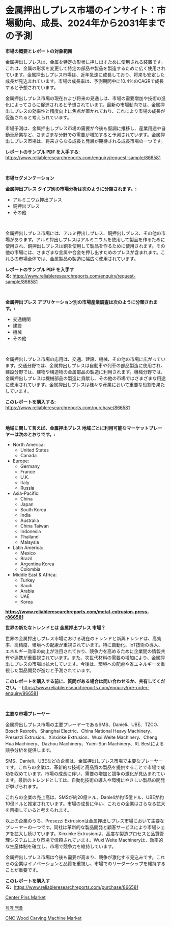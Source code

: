 <p><h1>金属押出しプレス市場のインサイト：市場動向、成長、2024年から2031年までの予測</h1></p><p><strong>市場の概要とレポートの対象範囲</strong></p>
<p><p>金属押出しプレスは、金属を特定の形状に押し出すために使用される装置です。これは、金属の形状を変更して特定の部品や製品を製造するために広く使用されています。金属押出しプレス市場は、近年急速に成長しており、将来も安定した成長が見込まれています。市場の成長率は、予測期間中に10.4％のCAGRで成長すると予想されています。</p><p>金属押出しプレス市場の現在および将来の見通しは、市場の需要増加や技術の進化によってさらに促進されると予想されています。最新の市場動向では、金属押出しプレスの効率性と精度向上に焦点が置かれており、これにより市場の成長が促進されると考えられています。</p><p>市場予測は、金属押出しプレス市場の需要が今後も堅調に推移し、産業用途や自動車産業など、さまざまな分野での需要が増加すると予測されています。金属押出しプレス市場は、将来さらなる成長と発展が期待される成長市場の一つです。</p></p>
<p><strong>レポートのサンプル PDF を入手する:</strong> <a href="https://www.reliableresearchreports.com/enquiry/request-sample/866581">https://www.reliableresearchreports.com/enquiry/request-sample/866581</a></p>
<p>&nbsp;</p>
<p><strong>市場セグメンテーション</strong></p>
<p><strong>金属押出プレス タイプ別の市場分析は次のように分類されます。:</strong></p>
<p><ul><li>アルミニウム押出プレス</li><li>銅押出プレス</li><li>その他</li></ul></p>
<p>&nbsp;</p>
<p><p>金属押出しプレス市場には、アルミ押出しプレス、銅押出しプレス、その他の市場があります。アルミ押出しプレスはアルミニウムを使用して製品を作るために使用され、銅押出しプレスは銅を使用して製品を作るために使用されます。その他の市場には、さまざまな金属や合金を押し出すためのプレスが含まれます。これらの市場全体では、金属製品の製造に幅広く使用されています。</p></p>
<p><strong>レポートのサンプル PDF を入手する:</strong>&nbsp;<a href="https://www.reliableresearchreports.com/enquiry/request-sample/866581">https://www.reliableresearchreports.com/enquiry/request-sample/866581</a></p>
<p>&nbsp;</p>
<p><strong> 金属押出プレス アプリケーション別の市場産業調査は次のように分類されます。:</strong></p>
<p><ul><li>交通機関</li><li>建設</li><li>機械</li><li>その他</li></ul></p>
<p>&nbsp;</p>
<p><p>金属押出しプレス市場の応用は、交通、建設、機械、その他の市場に広がっています。交通分野では、金属押出しプレスは自動車や列車の部品製造に使用され、建設分野では、建物や構造物の金属部品の製造に利用されます。機械分野では、金属押出しプレスは機械部品の製造に貢献し、その他の市場ではさまざまな用途に使用されています。金属押出しプレスは様々な産業において重要な役割を果たしています。</p></p>
<p><strong>このレポートを購入する:</strong>&nbsp; <a href="https://www.reliableresearchreports.com/purchase/866581">https://www.reliableresearchreports.com/purchase/866581</a></p>
<p>&nbsp;</p>
<p><strong>地域に関して言えば、金属押出プレス 地域ごとに利用可能なマーケットプレーヤーは次のとおりです。:</strong></p>
<p><ul>
    <li>
        North America:
        <ul>
            <li>United States</li>
            <li>Canada</li>
        </ul>
    </li>
    <li>
        Europe:
        <ul>
            <li>Germany</li>
            <li>France</li>
            <li>U.K.</li>
            <li>Italy</li>
            <li>Russia</li>
        </ul>
    </li>
    <li>
        Asia-Pacific:
        <ul>
            <li>China</li>
            <li>Japan</li>
            <li>South Korea</li>
            <li>India</li>
            <li>Australia</li>
            <li>China Taiwan</li>
            <li>Indonesia</li>
            <li>Thailand</li>
            <li>Malaysia</li>
        </ul>
    </li>
    <li>
        Latin America:
        <ul>
            <li>Mexico</li>
            <li>Brazil</li>
            <li>Argentina Korea</li>
            <li>Colombia</li>
        </ul>
    </li>
    <li>
        Middle East & Africa:
        <ul>
            <li>Turkey</li>
            <li>Saudi</li>
            <li>Arabia</li>
            <li>UAE</li>
            <li>Korea</li>
        </ul>
    </li>
    </ul></p>
<p><strong><a href="https://www.reliableresearchreports.com/metal-extrusion-press-r866581">https://www.reliableresearchreports.com/metal-extrusion-press-r866581</a></strong>&nbsp;</p>
<p><strong>世界の新たなトレンドとは 金属押出プレス 市場？</strong></p>
<p><p>世界の金属押出しプレス市場における現在のトレンドと新興トレンドは、高効率、高精度、環境への配慮が重視されています。特に自動化、IoT技術の導入、エネルギー効率の向上が注目されており、競争力を高めるために企業間の情報共有や連携が重要視されています。また、次世代材料の需要の増加により、金属押出しプレスの市場は拡大しています。今後は、環境への配慮や省エネルギーを重視した製品開発が進むと予測されています。</p></p>
<p><strong>このレポートを購入する前に、質問がある場合は問い合わせるか、共有してください。</strong>- <a href="https://www.reliableresearchreports.com/enquiry/pre-order-enquiry/866581">https://www.reliableresearchreports.com/enquiry/pre-order-enquiry/866581</a></p>
<p>&nbsp;</p>
<p><strong>主要な市場プレーヤー</strong></p>
<p><p>金属押出しプレス市場の主要プレーヤーであるSMS、Danieli、UBE、TZCO、Bosch Rexroth、Shanghai Electric、China National Heavy Machinery、Presezzi Extrusion、Xinxinke Extrusion、Wuxi Weite Machinery、Cheng Hua Machinery、Dazhou Machinery、Yuen-Sun Machinery、RL Bestによる競争分析を提供します。 </p><p>SMS、Danieli、UBEなどの企業は、金属押出しプレス市場で主要なプレーヤーです。これらの企業は、革新的な技術と高品質の製品を提供することで市場で成功を収めています。市場の成長に伴い、需要の増加と競争の激化が見込まれています。最新のトレンドとしては、自動化技術の導入や環境にやさしい製品の開発が挙げられます。</p><p>これらの企業の売上高は、SMSが約20億ドル、Danieliが約15億ドル、UBEが約10億ドルと推定されています。市場の成長に伴い、これらの企業はさらなる拡大を目指していると考えられます。</p><p>以上の企業のうち、Presezzi Extrusionは金属押出しプレス市場において主要なプレーヤーの一つです。同社は革新的な製品開発と顧客サービスにより市場シェアを拡大し続けています。Xinxinke Extrusionは、高度な製造プロセスと品質管理システムにより市場で信頼されています。Wuxi Weite Machineryは、効率的な生産体制を確立し、市場で競争力を維持しています。</p><p>金属押出しプレス市場は今後も需要が高まり、競争が激化する見込みです。これらの企業はイノベーションと品質を重視し、市場でのリーダーシップを維持することが重要です。</p></p>
<p><strong>このレポートを購入する:</strong>&nbsp;&nbsp;<a href="https://www.reliableresearchreports.com/purchase/866581">https://www.reliableresearchreports.com/purchase/866581</a></p>
<p><p><a href="https://github.com/globismark/Market-Research-Report-List-2/blob/main/center-pins-market.md">Center Pins Market</a></p><p><a href="https://github.com/fernandotryO5lson96765/Market-Research-Report-List-1/blob/main/902087630612.md">제약 앰플</a></p><p><a href="https://github.com/bobicer/Market-Research-Report-List-2/blob/main/cnc-wood-carving-machine-market.md">CNC Wood Carving Machine Market</a></p></p>